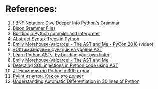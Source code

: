 
# References:

1. ! [BNF Notation: Dive Deeper Into Python's Grammar](https://realpython.com/python-bnf-notation/)
2. [Bison Grammar Files](https://web.mit.edu/gnu/doc/html/bison_toc.html#SEC34)
3. [Building a Python compiler and interpreter](https://mathspp.com/blog/building-a-python-compiler-and-interpreter)
4. [Abstract Syntax Trees in Python](https://pybit.es/articles/ast-intro/)
5. [Emily Morehouse-Valcarcel - The AST and Me - PyCon 2018](https://www.youtube.com/watch?v=XhWvz4dK4ng) (video)
6. [«Оптимизируем» функции на уровне AST](https://habr.com/ru/companies/domclick/articles/576032/)
7. [Learn Python ASTs, by building your own linter](https://sadh.life/post/ast/)
8. [Emily Morehouse-Valcarcel - The AST and Me](https://www.youtube.com/watch?v=XhWvz4dK4ng)
9. [Detecting SQL injections in Python code using AST](https://rushter.com/blog/detecting-sql-injections-in-python/)
10. [JIT-компилятор Python в 300 строк](https://habr.com/ru/articles/674206/)
11. [Pylint изнутри. Как он это делает](https://www.youtube.com/watch?v=ZKoBZkdYLiM)
12. [Understanding Automatic Differentiation in 30 lines of Python](https://vmartin.fr/understanding-automatic-differentiation-in-30-lines-of-python.html)